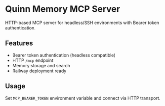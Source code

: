 # Quinn Memory MCP Server

HTTP-based MCP server for headless/SSH environments with Bearer token authentication.

## Features
- Bearer token authentication (headless compatible)
- HTTP `/mcp` endpoint
- Memory storage and search
- Railway deployment ready

## Usage
Set `MCP_BEARER_TOKEN` environment variable and connect via HTTP transport.